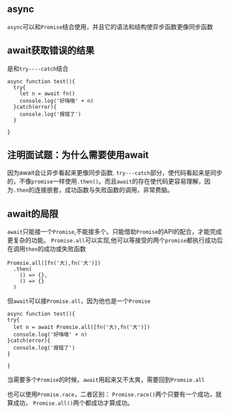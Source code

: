 ## async

`async`可以和`Promise`结合使用，并且它的语法和结构使异步函数更像同步函数

## await获取错误的结果

是和`try----catch`结合
```
async function test(){
  try{
    let n = await fn()
    console.log('好嗨哦' + n)
  }catch(error){
    console.log('报错了')
  }
  
}
```


## 注明面试题：为什么需要使用await

因为await会让异步看起来更像同步函数. `try---catch`部分，使代码看起来是同步的，不像`promise`一样使用`.then()`。而且`await`的存在使代码更容易理解，因为`.then`的连接嵌套，成功函数与失败函数的调用，非常费脑。

## await的局限

`await`只能接一个`Promise`,不能接多个。只能借助`Promise`的API的配合，才能完成更复杂的功能。
`Promise.all`可以实现,他可以等接受的两个`promise`都执行成功后在调用`then`的成功或失败函数
```
Promsie.all([fn('大),fn('大')])
  .then(
    () => {},
    () => {}
  )
```

但`await`可以接`Promise.all`，因为他也是一个`Promise`
  ```
  async function test(){
  try{
    let n = await Promsie.all([fn('大),fn('大')])
    console.log('好嗨哦' + n)
  }catch(error){
    console.log('报错了')
  }
  
}
  ```
当需要多个`Promise`的时候，`await`用起来又不太爽，需要回到`Promsie.all`

也可以使用`Promise.race`，二者区别：
`Promise.race()`两个只要有一个成功，就算成功，
`Promise.all()`两个都成功才算成功。
